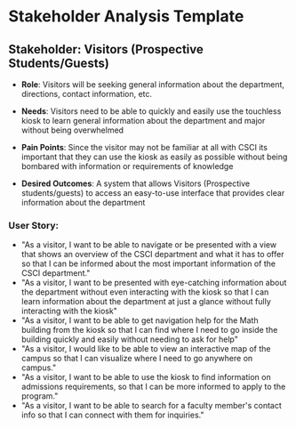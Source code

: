 # Stakeholder Analysis Template

## Stakeholder: Visitors (Prospective Students/Guests)
- **Role**: Visitors will be seeking general information about the department,
directions, contact information, etc.

- **Needs**: Visitors need to be able to quickly and easily use the touchless kiosk
to learn general information about the department and major without being overwhelmed

- **Pain Points**: Since the visitor may not be familiar at all with CSCI its
important that they can use the kiosk as easily as possible without being bombared
with information or requirements of knowledge

- **Desired Outcomes**: A system that allows Visitors (Prospective students/guests)
to access an easy-to-use interface that provides clear information about the department

### User Story:
* "As a visitor, I want to be able to navigate or be presented with a view that 
shows an overview of the CSCI department and what it has to offer so that I can
be informed about the most important information of the CSCI department."
* "As a visitor, I want to be presented with eye-catching information about the
department without even interacting with the kiosk so that I can learn information
about the department at just a glance without fully interacting with the kiosk"
* "As a visitor, I want to be able to get navigation help for the Math building
from the kiosk so that I can find where I need to go inside the building quickly 
and easily without needing to ask for help"
* "As a visitor, I would like to be able to view an interactive map of the campus 
so that I can visualize where I need to go anywhere on campus."
* "As a visitor, I want to be able to use the kiosk to find information on admissions
requirements, so that I can be more informed to apply to the program."
* "As a visitor, I want to be able to search for a faculty member's contact info
so that I can connect with them for inquiries."
